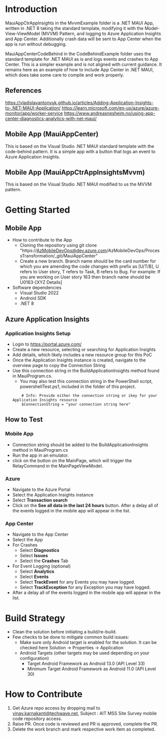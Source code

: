 # Introduction 
MauiAppCtrAppInsights in the MvvmExample folder is a .NET MAUI App, written in .NET 8 taking the standard template, modifying it with the Model-View-ViewModel (MVVM) Pattern, and logging to Azure Application Insights and App Center. Additionally crash data will be sent to App Center when the app is run without debugging.

MauiAppCenterCodeBehind in the CodeBehindExample folder uses the standard template for .NET MAUI as is and logs events and crashes to App Center. This is a simpler example and is not aligned with current guidance. It remains here as an example of how to include App Center in .NET MAUI, which does take some care to compile and work properly.

## References
https://vladislavantonyuk.github.io/articles/Adding-Application-Insights-to-.NET-MAUI-Application/
https://learn.microsoft.com/en-us/azure/azure-monitor/app/worker-service 
https://www.andreasnesheim.no/using-app-center-diagnostics-analytics-with-net-maui/ 

## Mobile App (MauiAppCenter)
This is based on the Visual Studio .NET MAUI standard template with the code-behind pattern. It is a simple app with a 
button that logs an event to Azure Application Insights.


## Mobile App (MauiAppCtrAppInsightsMvvm)
This is based on the Visual Studio .NET MAUI modified to us the MVVM pattern.

# Getting Started
## Mobile App
 - How to contribute to the App
    - Cloning the repository using git clone "https://AzMobileDevOps@dev.azure.com/AzMobileDevOps/ProcessTransformation/_git/MauiAppCenter"
    - Create a new branch. Branch name should be the card number for which you are amending the code changes with prefix as [U/T/B], U refers to User story, T refers to Task, B refers to Bug. For example: If you are working on User story 163 then branch name should be U0163-[XYZ Details]
 - Software dependencies
    - Visual Studio 2022
    - Android SDK
    - .NET 8
## Azure Application Insights
### Application Insights Setup
 - Login to https://portal.azure.com/
 - Create a new resource, selecting or searching for Application Insights
 - Add details, which likely includes a new resource group for this PoC
 - Once the Application Insights instance is created, navigate to the overview page to copy the Connection String
 - Use this connection string in the BuildApplicationInsights method found in MauiProgram.cs.
    - You may also test this connection string in the PowerShell script, powershellTest.ps1, included in the folder of this project. 
    ```
        # Info: Provide either the connection string or ikey for your Application Insights resource
        $ConnectionString = "your connection string here"
    ```
## How to Test
### Mobile App
 - Connection string should be added to the BuildApplicationInsights method in MauiProgram.cs
 - Run the app in an emulator.
 - click on the button on the MainPage, which will trigger the RelayCommand in the MainPageViewModel.
### Azure
 - Navigate to the Azure Portal
 - Select the Application Insights instance 
 - Select **Transaction search**
 - Click on the **See all data in the last 24 hours** button. After a delay all of the events logged in the mobile app will appear in the list.

### App Center
 - Navigate to the App Center
 - Select the App
 - For Crashes
   - Select **Diagnostics**
   - Select **Issues**
   - Select the **Crashes** Tab
 - For Event Logging (optional)
   - Select **Analytics**
   - Select **Events**
   - Select **TrackEvent** for any Events you may have logged.
   - Select **TrackException** for any Exception you may have logged.
 - After a delay all of the events logged in the mobile app will appear in the list.
    
# Build Strategy
- Clean the solution before initiating a build/re-build.
- Few checks to be done to mitigate common build issues:
    - Make sure only Android target is enabled for the solution. It can be checked here Solution -> Properties -> Application
    - Android Targets (other targets may be used depending on your configuration)
        - Target Android Framework  as Android 13.0 (API Level 33)
        - Minimum Target Android Framework as Android 11.0 (API Level 30)
 
# How to Contribute
1. Get Azure repo access by dropping mail to vinay.karnakanti@techwave.net, Subject : AIT MSS Site Survey mobile code repository access.
1. Raise PR. Once code is reviewed and PR is approved, complete the PR.
1. Delete the work branch and mark respective work item as completed.
